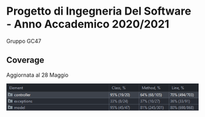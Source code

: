# Progetto di Ingegneria Del Software - Anno Accademico 2020/2021
Gruppo GC47
## Coverage
Aggiornata al 28 Maggio
<p>
  <img src="/utilities/coverage/coverage 28-05.png">
</p>
